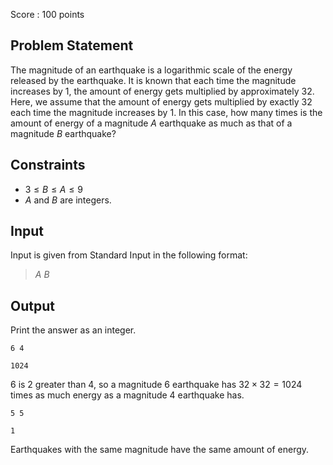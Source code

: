 Score : $100$ points

## Problem Statement

The magnitude of an earthquake is a logarithmic scale of the energy released by the earthquake. It is known that each time the magnitude increases by $1$, the amount of energy gets multiplied by approximately $32$.<br>
Here, we assume that the amount of energy gets multiplied by exactly $32$ each time the magnitude increases by $1$. In this case, how many times is the amount of energy of a magnitude $A$ earthquake as much as that of a magnitude $B$ earthquake?

## Constraints

- $3\leq B\leq A\leq 9$
- $A$ and $B$ are integers.

## Input

Input is given from Standard Input in the following format:

> $A$ $B$

## Output

Print the answer as an integer.

```input1
6 4
```

```output1
1024
```

$6$ is $2$ greater than $4$, so a magnitude $6$ earthquake has $32\times 32=1024$ times as much energy as a magnitude $4$ earthquake has.

```input2
5 5
```

```output2
1
```

Earthquakes with the same magnitude have the same amount of energy.